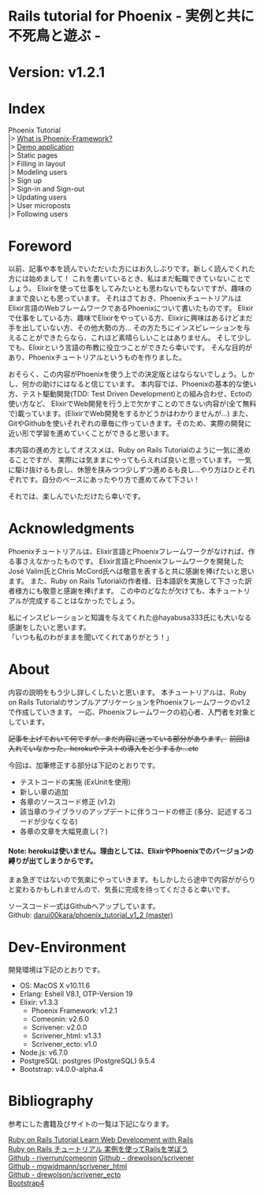 # Rails tutorial for Phoenix - 実例と共に不死鳥と遊ぶ -
# Version: v1.2.1

# Index

Phoenix Tutorial  
|> [What is Phoenix-Framework?](http://daruiapprentice.blogspot.jp/2016/10/what-is-phoenix-framework.html)  
|> [Demo application](http://daruiapprentice.blogspot.jp/2016/08/phoenix-tutorial-v1-2-demo-app.html)  
|> Static pages  
|> Filling in layout  
|> Modeling users  
|> Sign up  
|> Sign-in and Sign-out  
|> Updating users  
|> User microposts  
|> Following users  

# Foreword

以前、記事や本を読んでいただいた方にはお久しぶりです。新しく読んでくれた方には始めまして！
これを書いているとき、私はまだ転職できていないことでしょう。
Elixirを使って仕事をしてみたいとも思わないでもないですが、趣味のままで良いとも思っています。
それはさておき、PhoenixチュートリアルはElixir言語のWebフレームワークであるPhoenixについて書いたものです。
Elixirで仕事をしている方、趣味でElixirをやっている方、Elixirに興味はあるけどまだ手を出していない方、その他大勢の方...
その方たちにインスピレーションを与えることができたらなら、これほど素晴らしいことはありません。
そして少しでも、Elixirという言語の布教に役立つことができたら幸いです。
そんな目的があり、Phoenixチュートリアルというものを作りました。  

おそらく、この内容がPhoenixを使う上での決定版とはならないでしょう。しかし、何かの助けにはなると信じています。
本内容では、Phoenixの基本的な使い方、テスト駆動開発(TDD: Test Driven Development)との組み合わせ、Ectoの使い方など、
ElixirでWeb開発を行う上で欠かすことのできない内容が(全て無料で)載っています。(ElixirでWeb開発をするかどうかはわかりませんが...)
また、GitやGithubを使いそれぞれの章毎に作っていきます。そのため、実際の開発に近い形で学習を進めていくことができると思います。  

本内容の進め方としてオススメは、Ruby on Rails Tutorialのように一気に進めることですが、
実際には気ままにやってもらえれば良いと思っています。
一気に駆け抜けるも良し、休憩を挟みつつ少しずつ進めるも良し...やり方はひとそれぞれです。自分のペースにあったやり方で進めてみて下さい！  

それでは、楽しんでいただけたら幸いです。  

# Acknowledgments

Phoenixチュートリアルは、Elixir言語とPhoenixフレームワークがなければ、作る事さえなかったものです。
Elixir言語とPhoenixフレームワークを開発したJosé Valim氏とChris McCord氏へは敬意を表すると共に感謝を捧げたいと思います。
また、Ruby on Rails Tutorialの作者様、日本語訳を実施して下さった訳者様方にも敬意と感謝を捧げます。
この中のどなたが欠けても、本チュートリアルが完成することはなかったでしょう。  

私にインスピレーションと知識を与えてくれた@hayabusa333氏にも大いなる感謝をしたいと思います。  
「いつも私のわがままを聞いてくれてありがとう！」  

# About

内容の説明をもう少し詳しくしたいと思います。
本チュートリアルは、Ruby on Rails TutorialのサンプルアプリケーションをPhoenixフレームワークのv1.2で作成していきます。
一応、Phoenixフレームワークの初心者、入門者を対象としています。  

~~記事を上げておいて何ですが、まだ内容に迷っている部分があります。~~
~~前回は入れていなかった、herokuやテストの導入をどうするか...etc~~

今回は、加筆修正する部分は下記のとおりです。  

- テストコードの実施 (ExUnitを使用)
- 新しい章の追加
- 各章のソースコード修正 (v1.2)
- 該当章のライブラリのアップデートに伴うコードの修正 (多分、記述するコードが少なくなる)
- 各章の文章を大幅見直し(？)

#### Note: herokuは使いません。理由としては、ElixirやPhoenixでのバージョンの縛りが出てしまうからです。

まぁ急ぎではないので気楽にやっていきます。もしかしたら途中で内容ががらりと変わるかもしれませんので、気長に完成を待ってくださると幸いです。  

ソースコード一式はGithubへアップしています。  
Github: [darui00kara/phoenix_tutorial_v1_2 (master)](https://github.com/darui00kara/phoenix_tutorial_v1_2)  

# Dev-Environment

開発環境は下記のとおりです。  

- OS: MacOS X v10.11.6
- Erlang: Eshell V8.1, OTP-Version 19
- Elixir: v1.3.3
  * Phoenix Framework: v1.2.1
  * Comeonin: v2.6.0
  * Scrivener: v2.0.0
  * Scrivener_html: v1.3.1
  * Scrivener_ecto: v1.0
- Node.js: v6.7.0
- PostgreSQL: postgres (PostgreSQL) 9.5.4
- Bootstrap: v4.0.0-alpha.4

# Bibliography

参考にした書籍及びサイトの一覧は下記になります。  

[Ruby on Rails Tutorial Learn Web Development with Rails](https://www.railstutorial.org/book)  
[Ruby on Rails チュートリアル 実例を使ってRailsを学ぼう](http://railstutorial.jp/)  
[Github - riverrun/comeonin](https://github.com/riverrun/comeonin)
[Github - drewolson/scrivener](https://github.com/drewolson/scrivener)  
[Github - mgwidmann/scrivener_html](https://github.com/mgwidmann/scrivener_html)  
[Github - drewolson/scrivener_ecto](https://github.com/drewolson/scrivener_ecto)  
[Bootstrap4](http://v4-alpha.getbootstrap.com/)  
